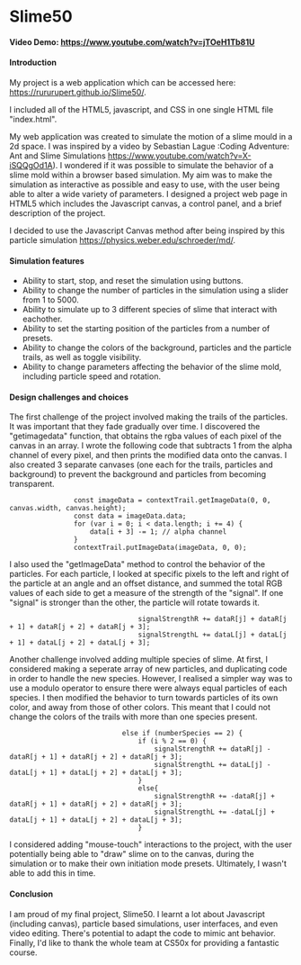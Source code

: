 # Slime50
#### Video Demo:  https://www.youtube.com/watch?v=jTOeH1Tb81U
#### Introduction
My project is a web application which can be accessed here: https://rururupert.github.io/Slime50/.

I included all of the HTML5, javascript, and CSS in one single HTML file "index.html".

My web application was created to simulate the motion of a slime mould in a 2d space. I was inspired by a video by Sebastian Lague :Coding Adventure: Ant and Slime Simulations https://www.youtube.com/watch?v=X-iSQQgOd1A). I wondered if it was possible to simulate the behavior of a slime mold within a browser based simulation. My aim was to make the simulation as interactive as possible and easy to use, with the user being able to alter a wide variety of parameters. I designed a project web page in HTML5 which includes the Javascript canvas, a control panel, and a brief description of the project.

I decided to use the Javascript Canvas method after being inspired by this particle simulation https://physics.weber.edu/schroeder/md/. 

#### Simulation features
- Ability to start, stop, and reset the simulation using buttons.
- Ability to change the number of particles in the simulation using a slider from 1 to 5000.
- Ability to simulate up to 3 different species of slime that interact with eachother.
- Ability to set the starting position of the particles from a number of presets.
- Ability to change the colors of the background, particles and the particle trails, as well as toggle visibility.
- Ability to change parameters affecting the behavior of the slime mold, including particle speed and rotation.

#### Design challenges and choices
The first challenge of the project involved making the trails of the particles. It was important that they fade gradually over time. I discovered the "getimagedata" function, that obtains the rgba values of each pixel of the canvas in an array. I wrote the following code that subtracts 1 from the alpha channel of every pixel, and then prints the modified data onto the canvas. I also created 3 separate canvases (one each for the trails, particles and background) to prevent the background and particles from becoming transparent.

```
                const imageData = contextTrail.getImageData(0, 0, canvas.width, canvas.height);
                const data = imageData.data;
                for (var i = 0; i < data.length; i += 4) {
                    data[i + 3] -= 1; // alpha channel
                }
                contextTrail.putImageData(imageData, 0, 0);
```
I also used the "getImageData" method to control the behavior of the particles. For each particle, I looked at specific pixels to the left and right of the particle at an angle and an offset distance, and summed the total RGB values of each side to get a measure of the strength of the "signal". If one "signal" is stronger than the other, the particle will rotate towards it.

```
                                signalStrengthR += dataR[j] + dataR[j + 1] + dataR[j + 2] + dataR[j + 3];
                                signalStrengthL += dataL[j] + dataL[j + 1] + dataL[j + 2] + dataL[j + 3];
```

Another challenge involved adding multiple species of slime. At first, I considered making a seperate array of new particles, and duplicating code in order to handle the new species. However, I realised a simpler way was to use a modulo operator to ensure there were always equal particles of each species. I then modified the behavior to turn towards particles of its own color, and away from those of other colors. This meant that I could not change the colors of the trails with more than one species present.

```
                            else if (numberSpecies == 2) {
                                if (i % 2 == 0) {
                                    signalStrengthR += dataR[j] - dataR[j + 1] + dataR[j + 2] + dataR[j + 3];
                                    signalStrengthL += dataL[j] - dataL[j + 1] + dataL[j + 2] + dataL[j + 3];
                                }
                                else{
                                    signalStrengthR += -dataR[j] + dataR[j + 1] + dataR[j + 2] + dataR[j + 3];
                                    signalStrengthL += -dataL[j] + dataL[j + 1] + dataL[j + 2] + dataL[j + 3];
                                }
```

I considered adding "mouse-touch" interactions to the project, with the user potentially being able to "draw" slime
on to the canvas, during the simulation or to make their own initiation mode presets. Ultimately, I wasn't able to add this in time.

#### Conclusion
I am proud of my final project, Slime50. I learnt a lot about Javascript (including canvas), particle based simulations, user interfaces, and even video editing. There's potential to adapt the code to mimic ant behavior. Finally, I'd like to thank the whole team at CS50x for providing a fantastic course.



